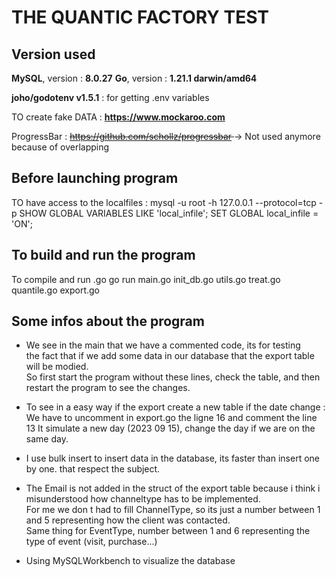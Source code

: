 # THE QUANTIC FACTORY TEST

## Version used

**MySQL**, version : **8.0.27**
**Go**, version : **1.21.1 darwin/amd64**

**joho/godotenv v1.5.1** : for getting .env variables

TO create fake DATA : **https://www.mockaroo.com**

ProgressBar :
<s> https://github.com/schollz/progressbar </s> -> Not used anymore because of overlapping

## Before launching program

TO have access to the localfiles :
mysql -u root -h 127.0.0.1 --protocol=tcp -p
SHOW GLOBAL VARIABLES LIKE 'local_infile';
SET GLOBAL local_infile = 'ON';

## To build and run the program

To compile and run .go
go run main.go init_db.go utils.go treat.go quantile.go export.go

## Some infos about the program

- We see in the main that we have a commented code, its for testing  
the fact that if we add some data in our database that the export table will be modied.  
So first start the program without these lines, check the table, and then restart the program to see the changes.

- To see in a easy way if the export create a new table if the date change :  
We have to uncomment in export.go the ligne 16
and comment the line 13
It simulate a new day (2023 09 15), change the day if we are on the same day.

- I use bulk insert to insert data in the database, its faster than insert one by one. that respect the subject.

- The Email is not added in the struct of the export table because i think i misunderstood how channeltype has to be implemented.  
For me we don t had to fill ChannelType, so its just a number between 1 and 5 representing how the client was contacted.  
Same thing for EventType, number between 1 and 6 representing the type of event (visit, purchase...)

- Using MySQLWorkbench to visualize the database